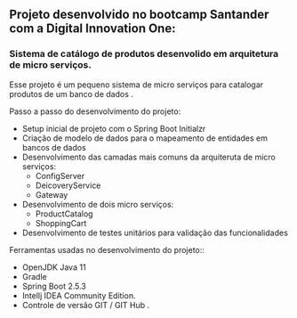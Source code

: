 ## Projeto desenvolvido no bootcamp Santander com a Digital Innovation One:

### Sistema de catálogo de produtos desenvolido em arquitetura de micro serviços.

Esse projeto é um pequeno sistema  de micro serviços para catalogar produtos de um banco de dados .

Passo a passo do desenvolvimento do projeto:

- Setup inicial de projeto com o Spring Boot Initialzr
- Criação de modelo de dados para o mapeamento de entidades em bancos de dados
- Desenvolvimento das camadas mais comuns da arquiteruta de micro serviços:
  - ConfigServer 
  - DeicoveryService
  - Gateway
- Desenvolvimento de dois micro serviços:
  - ProductCatalog
  - ShoppingCart
- Desenvolvimento de testes unitários para validação das funcionalidades



Ferramentas usadas no desenvolvimento do projeto::

- OpenJDK Java 11 
- Gradle 
- Spring Boot 2.5.3
- Intellj IDEA Community Edition.
- Controle de versão GIT / GIT Hub .
